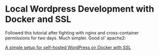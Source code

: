 # Local Wordpress Development with Docker and SSL

Followed this tutorial after fighting with nginx and cross-container permissions for two days. Much simpler. Good ol' apache2:

[A simple setup for self-hosted WordPress on Docker with SSL](https://hackmd.io/@linnil1/H1p25uxFU)
